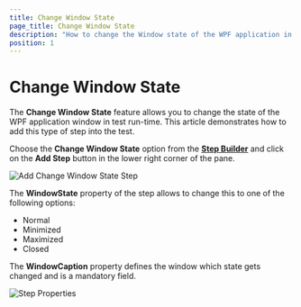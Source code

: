 ```yaml
---
title: Change Window State
page_title: Change Window State
description: "How to change the Window state of the WPF application in Test Studio test run. Maximize/Minimize/Set application Window to normal during a test run in Test Studio"
position: 1
---
```

# Change Window State

The __Change Window State__ feature allows you to change the state of the WPF application window in test run-time. This article demonstrates how to add this type of step into the test.

Choose the __Change Window State__ option from the <a href="/features/custom-steps/overview" target="_blank">__Step Builder__</a> and click on the __Add Step__ button in the lower right corner of the pane.

![Add Change Window State Step][1]

The __WindowState__ property of the step allows to change this to one of the following options:

- Normal
- Minimized
- Maximized
- Closed

The __WindowCaption__ property defines the window which state gets changed and is a mandatory field.

![Step Properties][2]

[1]: /img/features/custom-steps/change-window-state/step-builder-change-window.png
[2]: /img/features/custom-steps/change-window-state/extended-menu-change-window.png
